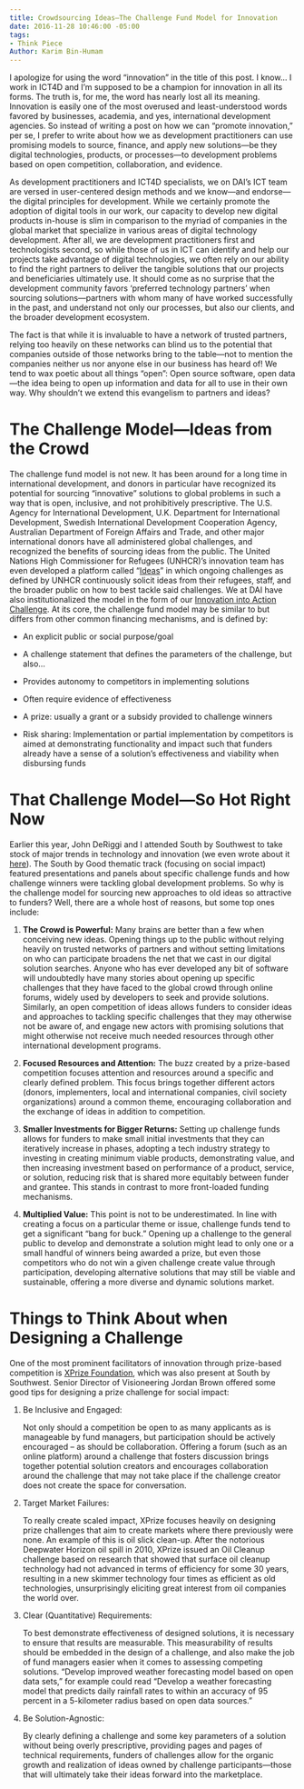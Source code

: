 ```yaml
---
title: Crowdsourcing Ideas—The Challenge Fund Model for Innovation
date: 2016-11-28 10:46:00 -05:00
tags:
- Think Piece
Author: Karim Bin-Humam
---
```


I apologize for using the word “innovation” in the title of this post. I know... I work in ICT4D and I’m supposed to be a champion for innovation in all its forms. The truth is, for me, the word has nearly lost all its meaning. Innovation is easily one of the most overused and least-understood words favored by businesses, academia, and yes, international development agencies. So instead of writing a post on how we can “promote innovation,” per se, I prefer to write about how we as development practitioners can use promising models to source, finance, and apply new solutions—be they digital technologies, products, or processes—to development problems based on open competition, collaboration, and evidence.

<!--more-->

As development practitioners and ICT4D specialists, we on DAI’s ICT team are versed in user-centered design methods and we know—and endorse—the digital principles for development. While we certainly promote the adoption of digital tools in our work, our capacity to develop new digital products in-house is slim in comparison to the myriad of companies in the global market that specialize in various areas of digital technology development. After all, we are development practitioners first and technologists second, so while those of us in ICT can identify and help our projects take advantage of digital technologies, we often rely on our ability to find the right partners to deliver the tangible solutions that our projects and beneficiaries ultimately use. It should come as no surprise that the development community favors ‘preferred technology partners’ when sourcing solutions—partners with whom many of have worked successfully in the past, and understand not only our processes, but also our clients, and the broader development ecosystem.

The fact is that while it is invaluable to have a network of trusted partners, relying too heavily on these networks can blind us to the potential that companies outside of those networks bring to the table—not to mention the companies neither us nor anyone else in our business has heard of! We tend to wax poetic about all things “open”: Open source software, open data—the idea being to open up information and data for all to use in their own way. Why shouldn’t we extend this evangelism to partners and ideas?

# The Challenge Model—Ideas from the Crowd

The challenge fund model is not new. It has been around for a long time in international development, and donors in particular have recognized its potential for sourcing “innovative” solutions to global problems in such a way that is open, inclusive, and not prohibitively prescriptive. The U.S. Agency for International Development, U.K. Department for International Development, Swedish International Development Cooperation Agency, Australian Department of Foreign Affairs and Trade, and other major international donors have all administered global challenges, and recognized the benefits of sourcing ideas from the public. The United Nations High Commissioner for Refugees (UNHCR)’s innovation team has even developed a platform called “[Ideas](http://innovation.unhcr.org/unhcr-ideas/)” in which ongoing challenges as defined by UNHCR continuously solicit ideas from their refugees, staff, and the broader public on how to best tackle said challenges. We at DAI have also institutionalized the model in the form of our [Innovation into Action Challenge](https://dai.forms.fm/innovation-into-action-challenge). At its core, the challenge fund model may be similar to but differs from other common financing mechanisms, and is defined by:

* An explicit public or social purpose/goal

* A challenge statement that defines the parameters of the challenge, but also…

* Provides autonomy to competitors in implementing solutions

* Often require evidence of effectiveness

* A prize: usually a grant or a subsidy provided to challenge winners

* Risk sharing: Implementation or partial implementation by competitors is aimed at demonstrating functionality and impact such that funders already have a sense of a solution’s effectiveness and viability when disbursing funds

# That Challenge Model—So Hot Right Now

Earlier this year, John DeRiggi and I attended South by Southwest to take stock of major trends in technology and innovation (we even wrote about it [here](https://dai-global-digital.com/sxsw-tech-trends-2016.html)). The South by Good thematic track (focusing on social impact) featured presentations and panels about specific challenge funds and how challenge winners were tackling global development problems. So why is the challenge model for sourcing new approaches to old ideas so attractive to funders? Well, there are a whole host of reasons, but some top ones include:

1. **The Crowd is Powerful:** Many brains are better than a few when conceiving new ideas. Opening things up to the public without relying heavily on trusted networks of partners and without setting limitations on who can participate broadens the net that we cast in our digital solution searches. Anyone who has ever developed any bit of software will undoubtedly have many stories about opening up specific challenges that they have faced to the global crowd through online forums, widely used by developers to seek and provide solutions. Similarly, an open competition of ideas allows funders to consider ideas and approaches to tackling specific challenges that they may otherwise not be aware of, and engage new actors with promising solutions that might otherwise not receive much needed resources through other international development programs.

2. **Focused Resources and Attention:** The buzz created by a prize-based competition focuses attention and resources around a specific and clearly defined problem. This focus brings together different actors (donors, implementers, local and international companies, civil society organizations) around a common theme, encouraging collaboration and the exchange of ideas in addition to competition.

3. **Smaller Investments for Bigger Returns:** Setting up challenge funds allows for funders to make small initial investments that they can iteratively increase in phases, adopting a tech industry strategy to investing in creating minimum viable products, demonstrating value, and then increasing investment based on performance of a product, service, or solution, reducing risk that is shared more equitably between funder and grantee. This stands in contrast to more front-loaded funding mechanisms.

4. **Multiplied Value:** This point is not to be underestimated. In line with creating a focus on a particular theme or issue, challenge funds tend to get a significant “bang for buck.” Opening up a challenge to the general public to develop and demonstrate a solution might lead to only one or a small handful of winners being awarded a prize, but even those competitors who do not win a given challenge create value through participation, developing alternative solutions that may still be viable and sustainable, offering a more diverse and dynamic solutions market.

# Things to Think About when Designing a Challenge

One of the most prominent facilitators of innovation through prize-based competition is [XPrize Foundation](http://www.xprize.org/), which was also present at South by Southwest. Senior Director of Visioneering Jordan Brown offered some good tips for designing a prize challenge for social impact:

1. Be Inclusive and Engaged: 

   Not only should a competition be open to as many applicants as is manageable by fund managers, but participation should be actively encouraged – as should be collaboration. Offering a forum (such as an online platform) around a challenge that fosters discussion brings together potential solution creators and encourages collaboration around the challenge that may not take place if the challenge creator does not create the space for conversation.

2. Target Market Failures: 

   To really create scaled impact, XPrize focuses heavily on designing prize challenges that aim to create markets where there previously were none. An example of this is oil slick clean-up. After the notorious Deepwater Horizon oil spill in 2010, XPrize issued an Oil Cleanup challenge based on research that showed that surface oil cleanup technology had not advanced in terms of efficiency for some 30 years, resulting in a new skimmer technology four times as efficient as old technologies, unsurprisingly eliciting great interest from oil companies the world over.

3. Clear (Quantitative) Requirements: 

   To best demonstrate effectiveness of designed solutions, it is necessary to ensure that results are measurable. This measurability of results should be embedded in the design of a challenge, and also make the job of fund managers easier when it comes to assessing competing solutions. “Develop improved weather forecasting model based on open data sets,” for example could read “Develop a weather forecasting model that predicts daily rainfall rates to within an accuracy of 95 percent in a 5-kilometer radius based on open data sources.”

4. Be Solution-Agnostic: 

   By clearly defining a challenge and some key parameters of a solution without being overly prescriptive, providing pages and pages of technical requirements, funders of challenges allow for the organic growth and realization of ideas owned by challenge participants—those that will ultimately take their ideas forward into the marketplace.